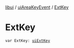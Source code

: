 [libui](../index.md) / [uiAreaKeyEvent](index.md) / [ExtKey](./-ext-key.md)

# ExtKey

`var ExtKey: `[`uiExtKey`](../ui-ext-key.md)